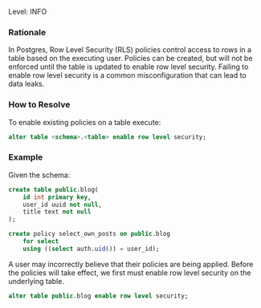 
Level: INFO

### Rationale

In Postgres, Row Level Security (RLS) policies control access to rows in a table based on the executing user. Policies can be created, but will not be enforced until the table is updated to enable row level security. Failing to enable row level security is a common misconfiguration that can lead to data leaks. 


### How to Resolve

To enable existing policies on a table execute:

```sql
alter table <schema>.<table> enable row level security;
```

### Example

Given the schema:

```sql
create table public.blog(
    id int primary key,
    user_id uuid not null,
    title text not null
);

create policy select_own_posts on public.blog
    for select
    using ((select auth.uid()) = user_id);
```

A user may incorrectly believe that their policies are being applied. Before the policies will take effect, we first must enable row level security on the underlying table.


```sql
alter table public.blog enable row level security;
```


